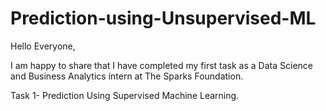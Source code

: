 # Prediction-using-Unsupervised-ML
Hello Everyone,

I am happy to share that I have completed my first task as a Data Science and Business Analytics intern at The Sparks Foundation.

Task 1- Prediction Using Supervised Machine Learning.
